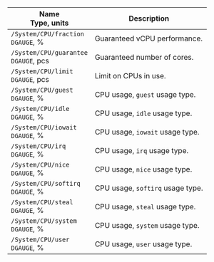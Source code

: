 | Name<br/>Type, units | Description |
| ----- | ----- |
| `/System/CPU/fraction`<br/>`DGAUGE`, % | Guaranteed vCPU performance. |
| `/System/CPU/guarantee`<br/>`DGAUGE`, pcs | Guaranteed number of cores. |
| `/System/CPU/limit`<br/>`DGAUGE`, pcs | Limit on CPUs in use. |
| `/System/CPU/guest`<br/>`DGAUGE`, % | CPU usage, `guest` usage type. |
| `/System/CPU/idle`<br/>`DGAUGE`, % | CPU usage, `idle` usage type. |
| `/System/CPU/iowait`<br/>`DGAUGE`, % | CPU usage, `iowait` usage type. |
| `/System/CPU/irq`<br/>`DGAUGE`, % | CPU usage, `irq` usage type. |
| `/System/CPU/nice`<br/>`DGAUGE`, % | CPU usage, `nice` usage type. |
| `/System/CPU/softirq`<br/>`DGAUGE`, % | CPU usage, `softirq` usage type. |
| `/System/CPU/steal`<br/>`DGAUGE`, % | CPU usage, `steal` usage type. |
| `/System/CPU/system`<br/>`DGAUGE`, % | CPU usage, `system` usage type. |
| `/System/CPU/user`<br/>`DGAUGE`, % | CPU usage, `user` usage type. |
